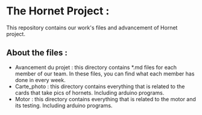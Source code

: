# The Hornet Project :
This repository contains our work's files and advancement of Hornet project.
## About the files :
- Avancement du projet : this directory contains *.md files for each member of our team. In these files, you can find what each member has done in every week.
- Carte_photo : this directory contains everything that is related to the cards that take pics of hornets. Including arduino programs.
- Motor : this directory contains everything that is related to the motor and its testing. Including arduino programs.
